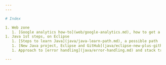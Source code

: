 ```yaml
---
---

# Index

1. Web zone
   1. [Google analytics how-to](web/google-analytics.md), how to get a new ID
1. Java 1st steps, on Eclipse
   1. [Steps to learn Java](java/java-learn-path.md), a possible path
   1. [New Java project, Eclipse and GitHub](java/eclipse-new-plus-github.md)
   1. Approach to [error handling](java/error-handling.md) and stack trace

---
```

